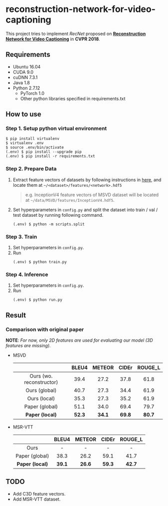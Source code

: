 # reconstruction-network-for-video-captioning

This project tries to implement *RecNet* proposed on **[Reconstruction Network for Video Captioning](http://openaccess.thecvf.com/content_cvpr_2018/papers/Wang_Reconstruction_Network_for_CVPR_2018_paper.pdf)** in **CVPR 2018**.



## Requirements

* Ubuntu 16.04
* CUDA 9.0
* cuDNN 7.3.1
* Java 1.8
* Python 2.7.12
  * PyTorch 1.0
  * Other python libraries specified in requirements.txt



## How to use

### Step 1. Setup python virtual environment

```
$ pip install virtualenv
$ virtualenv .env
$ source .env/bin/activate
(.env) $ pip install --upgrade pip
(.env) $ pip install -r requirements.txt
```


### Step 2. Prepare Data

1. Extract feature vectors of datasets by following instructions in [here](https://github.com/hobincar/awesome-video-dataset), and locate them at `~/<dataset>/features/<network>.hdf5`
   
   > e.g. InceptionV4 feature vectors of MSVD dataset will be located at `~/data/MSVD/features/InceptionV4.hdf5`.

2. Set hyperparameters in `config.py` and split the dataset into train / val / test dataset by running following command.
   
   ```
   (.env) $ python -m scripts.split
   ```
   

### Step 3. Train

1. Set hyperparameters in `config.py`.
2. Run
   ```
   (.env) $ python train.py
   ```


### Step 4. Inference

1. Set hyperparameters in `config.py`.
2. Run
   ```
   (.env) $ python run.py
   ```


## Result

### Comparison with original paper

**NOTE**: *For now, only 2D features are used for evaluating our model (3D features are missing).*

* MSVD

  |   | BLEU4 | METEOR | CIDEr | ROUGE_L |
  | :---: | :---: | :---: | :---: | :---: |
  | Ours (wo. reconstructor) | 39.4 | 27.2 | 37.8 | 61.8 |
  | Ours (global) | 40.7 | 27.3 | 34.4 | 61.9 |
  | Ours (local) | 35.3 | 27.3 | 35.2 | 61.9 |
  | Paper (global) | 51.1 | 34.0 | 69.4 | 79.7 |
  | **Paper (local)** | **52.3** | **34.1** | **69.8** | **80.7** |

<!--
[Ours (wo. reconstructor)] (100k) RecNet | MSVD tc-30 mc-5 sp-uniform | ENC InceptionV4 sm-28 | DEC LSTM-1 at-128 dr-0.5-0.5 tf-1.0 lr-1e-05-wd-1e-05 op-amsgrad | EMB 468 dr-0.5 sc-1 | bs-100 | cp-50.0 | 181204-15:25:22

[Ours (global)]: (100k) RecNet | MSVD tc-30 mc-5 sp-uniform | ENC InceptionV4 sm-28 | DEC lstm-1 at-128 dr-0.5-0.5 tf-1.0 lr-1e-05-wd-1e-05 op-amsgrad | REC LSTM lr-1e-06-wd-1e-05 op-adam | EMB 468 dr-0.5 sc-1 | bs-100 | cp-50.0 | 181117-18:32:22

[Ours (local)] (100k) RecNet | MSVD tc-30 mc-5 sp-uniform | ENC InceptionV4 sm-28 | DEC LSTM-1 at-128 dr-0.5-0.5 tf-1.0 lr-1e-05-wd-1e-05 op-amsgrad | REC-local LSTM lr-1e-06-wd-1e-05 op-adam at-128 | EMB 468 dr-0.5 sc-1 | bs-100 | cp-50.0 | 181204-15:26:31
-->

* MSR-VTT

  |   | BLEU4 | METEOR | CIDEr | ROUGE_L |
  | :---: | :---: | :---: | :---: | :---: |
  | Ours | - | - | - | - |
  | Paper (global) | 38.3 | 26.2 | 59.1 | 41.7 |
  | **Paper (local)** | **39.1** | **26.6** | **59.3** | **42.7** |


## TODO

* Add C3D feature vectors.
* Add MSR-VTT dataset.
